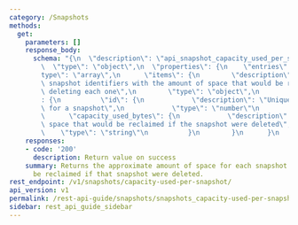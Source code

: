 ```yaml
---
category: /Snapshots
methods:
  get:
    parameters: []
    response_body:
      schema: "{\n  \"description\": \"api_snapshot_capacity_used_per_snapshot\",\n\
        \  \"type\": \"object\",\n  \"properties\": {\n    \"entries\": {\n      \"\
        type\": \"array\",\n      \"items\": {\n        \"description\": \"List of\
        \ snapshot identifiers with the amount of space that would be reclaimed by\
        \ deleting each one\",\n        \"type\": \"object\",\n        \"properties\"\
        : {\n          \"id\": {\n            \"description\": \"Unique identifier\
        \ for a snapshot\",\n            \"type\": \"number\"\n          },\n    \
        \      \"capacity_used_bytes\": {\n            \"description\": \"Amount of\
        \ space that would be reclaimed if the snapshot were deleted\",\n        \
        \    \"type\": \"string\"\n          }\n        }\n      }\n    }\n  }\n}"
    responses:
    - code: '200'
      description: Return value on success
    summary: Returns the approximate amount of space for each snapshot that would
      be reclaimed if that snapshot were deleted.
rest_endpoint: /v1/snapshots/capacity-used-per-snapshot/
api_version: v1
permalink: /rest-api-guide/snapshots/snapshots_capacity-used-per-snapshot.html
sidebar: rest_api_guide_sidebar
---
```

